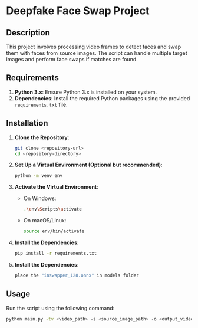 # Deepfake Face Swap Project

## Description

This project involves processing video frames to detect faces and swap them with faces from source images. The script can handle multiple target images and perform face swaps if matches are found.

## Requirements

1. **Python 3.x**: Ensure Python 3.x is installed on your system.
2. **Dependencies**: Install the required Python packages using the provided `requirements.txt` file.

## Installation

1. **Clone the Repository**:

    ```sh
    git clone <repository-url>
    cd <repository-directory>
    ```

2. **Set Up a Virtual Environment (Optional but recommended)**:

    ```sh
    python -m venv env
    ```

3. **Activate the Virtual Environment**:

    - On Windows:

      ```sh
      .\env\Scripts\activate
      ```

    - On macOS/Linux:

      ```sh
      source env/bin/activate
      ```

4. **Install the Dependencies**:

    ```sh
    pip install -r requirements.txt
    ```
4. **Install the Dependencies**:

    ```sh
   place the "inswapper_128.onnx" in models folder
    ```

## Usage

Run the script using the following command:

```sh
python main.py -tv <video_path> -s <source_image_path> -o <output_video_path> [-t <target_image_path>] [-tf <target_file_path>]
